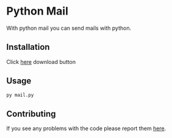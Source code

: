 # Python Mail

With python mail you can send mails with python.

## Installation

Click [here](https://github.com/JoepTM/Python-Mail/archive/main.zip) download button

## Usage
```bash
py mail.py
```

## Contributing
If you see any problems with the code please report them [here](https://github.com/JoepTM/Python-Mail/issues).
